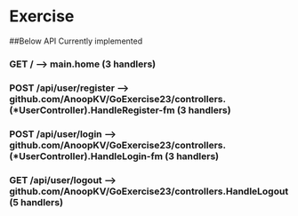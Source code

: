 # Exercise

##Below API Currently implemented
### GET    /                         --> main.home (3 handlers)
### POST   /api/user/register        --> github.com/AnoopKV/GoExercise23/controllers.(*UserController).HandleRegister-fm (3 handlers)
### POST   /api/user/login           --> github.com/AnoopKV/GoExercise23/controllers.(*UserController).HandleLogin-fm (3 handlers)
### GET    /api/user/logout          --> github.com/AnoopKV/GoExercise23/controllers.HandleLogout (5 handlers)